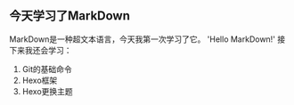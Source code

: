 ## 今天学习了MarkDown
MarkDown是一种超文本语言，今天我第一次学习了它。
'Hello MarkDown!'
接下来我还会学习：

1. Git的基础命令
2. Hexo框架
3. Hexo更换主题
